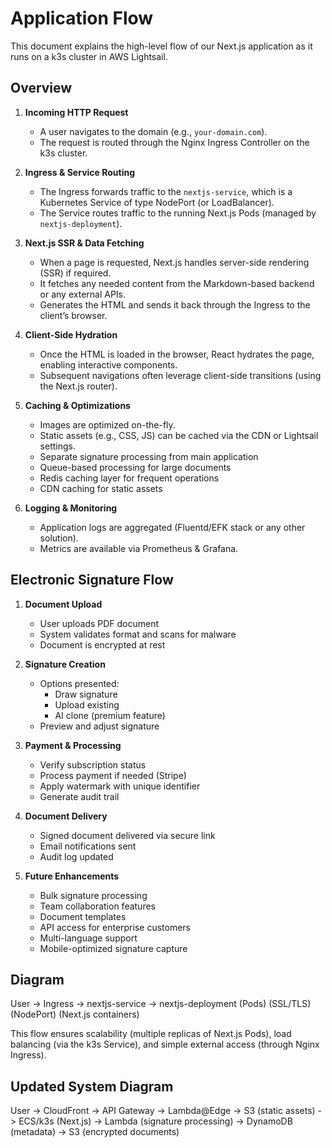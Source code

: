 # Application Flow

This document explains the high-level flow of our Next.js application as it runs on a k3s cluster in AWS Lightsail.

## Overview

1. **Incoming HTTP Request**

   - A user navigates to the domain (e.g., `your-domain.com`).
   - The request is routed through the Nginx Ingress Controller on the k3s cluster.

2. **Ingress & Service Routing**

   - The Ingress forwards traffic to the `nextjs-service`, which is a Kubernetes Service of type NodePort (or LoadBalancer).
   - The Service routes traffic to the running Next.js Pods (managed by `nextjs-deployment`).

3. **Next.js SSR & Data Fetching**

   - When a page is requested, Next.js handles server-side rendering (SSR) if required.
   - It fetches any needed content from the Markdown-based backend or any external APIs.
   - Generates the HTML and sends it back through the Ingress to the client’s browser.

4. **Client-Side Hydration**

   - Once the HTML is loaded in the browser, React hydrates the page, enabling interactive components.
   - Subsequent navigations often leverage client-side transitions (using the Next.js router).

5. **Caching & Optimizations**

   - Images are optimized on-the-fly.
   - Static assets (e.g., CSS, JS) can be cached via the CDN or Lightsail settings.
   - Separate signature processing from main application
   - Queue-based processing for large documents
   - Redis caching layer for frequent operations
   - CDN caching for static assets

6. **Logging & Monitoring**
   - Application logs are aggregated (Fluentd/EFK stack or any other solution).
   - Metrics are available via Prometheus & Grafana.

## Electronic Signature Flow

1. **Document Upload**

   - User uploads PDF document
   - System validates format and scans for malware
   - Document is encrypted at rest

2. **Signature Creation**

   - Options presented:
     - Draw signature
     - Upload existing
     - AI clone (premium feature)
   - Preview and adjust signature

3. **Payment & Processing**

   - Verify subscription status
   - Process payment if needed (Stripe)
   - Apply watermark with unique identifier
   - Generate audit trail

4. **Document Delivery**

   - Signed document delivered via secure link
   - Email notifications sent
   - Audit log updated

5. **Future Enhancements**

   - Bulk signature processing
   - Team collaboration features
   - Document templates
   - API access for enterprise customers
   - Multi-language support
   - Mobile-optimized signature capture

## Diagram

User -> Ingress -> nextjs-service -> nextjs-deployment (Pods) (SSL/TLS) (NodePort) (Next.js containers)

This flow ensures scalability (multiple replicas of Next.js Pods), load balancing (via the k3s Service), and simple external access (through Nginx Ingress).

## Updated System Diagram

User -> CloudFront -> API Gateway -> Lambda@Edge
-> S3 (static assets)
-> ECS/k3s (Next.js)
-> Lambda (signature processing)
-> DynamoDB (metadata)
-> S3 (encrypted documents)
